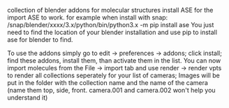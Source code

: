collection of blender addons for molecular structures
install ASE for the import ASE to work. for example when install with snap: /snap/blender/xxxx/3.x/python/bin/python3.x -m pip install ase
You just need to find the location of your blender installation and use pip to install ase for blender to find.

To use the addons simply go to edit -> preferences -> addons; click install; find these addons, install them, than activate them in the list.
You can now import molecules from the File -> import tab and use render -> render vpts to render all collections seperately for your list of cameras; Images will be put in the folder with the collection name and the name of the camera (name them top, side, front. camera.001 and camera.002 won't help you understand it)
 
